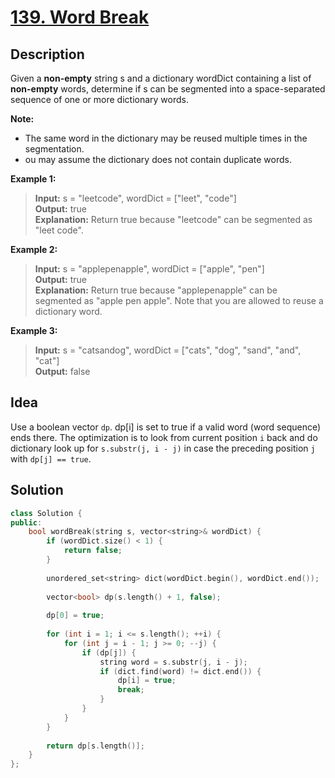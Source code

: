 # [139. Word Break](https://leetcode.com/problems/word-break/description/)

## Description

Given a **non-empty** string s and a dictionary wordDict containing a list of **non-empty** words, determine if s can be segmented into a space-separated sequence of one or more dictionary words.

**Note:**

- The same word in the dictionary may be reused multiple times in the segmentation.
- ou may assume the dictionary does not contain duplicate words.

**Example 1:**

>**Input:** s = "leetcode", wordDict = ["leet", "code"] <br>
**Output:** true <br>
**Explanation:** Return true because "leetcode" can be segmented as "leet code".

**Example 2:**

>**Input:** s = "applepenapple", wordDict = ["apple", "pen"] <br>
**Output:** true <br>
**Explanation:** Return true because "applepenapple" can be segmented as "apple pen apple".
             Note that you are allowed to reuse a dictionary word.

**Example 3:**

>**Input:** s = "catsandog", wordDict = ["cats", "dog", "sand", "and", "cat"] <br>
**Output:** false

## Idea

Use a boolean vector `dp`. dp[i] is set to true if a valid word (word sequence) ends there. The optimization is to look from current position `i` back and do dictionary look up for `s.substr(j, i - j)` in case the preceding position `j` with `dp[j] == true`.

## Solution

```cpp
class Solution {
public:
    bool wordBreak(string s, vector<string>& wordDict) {
        if (wordDict.size() < 1) {
            return false;
        }
        
        unordered_set<string> dict(wordDict.begin(), wordDict.end());
        
        vector<bool> dp(s.length() + 1, false);
        
        dp[0] = true;
        
        for (int i = 1; i <= s.length(); ++i) {
            for (int j = i - 1; j >= 0; --j) {
                if (dp[j]) {
                    string word = s.substr(j, i - j);
                    if (dict.find(word) != dict.end()) {
                        dp[i] = true;
                        break;
                    }
                }
            }
        }
        
        return dp[s.length()];
    }
};
```